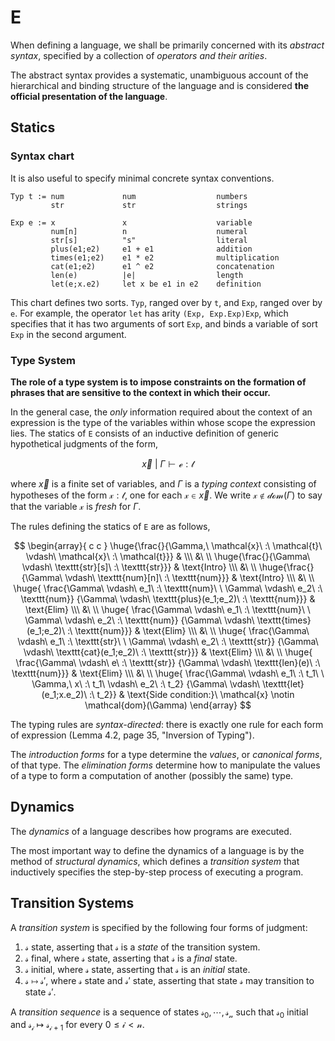 # E

When defining a language, we shall be primarily concerned with its *abstract
syntax*, specified by a collection of *operators and their arities*.

The abstract syntax provides a systematic, unambiguous account of the
hierarchical and binding structure of the language and is considered **the
official presentation of the language**.

## Statics

### Syntax chart

It is also useful to specify minimal concrete syntax conventions.

```
Typ t := num             num                  numbers
         str             str                  strings

Exp e := x               x                    variable
         num[n]          n                    numeral
         str[s]          "s"                  literal
         plus(e1;e2)     e1 + e1              addition
         times(e1;e2)    e1 * e2              multiplication
         cat(e1;e2)      e1 ^ e2              concatenation
         len(e)          |e|                  length
         let(e;x.e2)     let x be e1 in e2    definition
```

This chart defines two sorts. `Typ`, ranged over by `t`, and `Exp`, ranged over
by `e`. For example, the operator `let` has arity `(Exp, Exp.Exp)Exp`, which
specifies that it has two arguments of sort `Exp`, and binds a variable of sort
`Exp` in the second argument.

### Type System

**The role of a type system is to impose constraints on the formation of phrases
that are sensitive to the context in which their occur.**

In the general case, the *only* information required about the context of an
expression is the type of the variables within whose scope the expression
lies. The statics of `E` consists of an inductive definition of generic
hypothetical judgments of the form,

$$\vec{x}\ |\ \Gamma \vdash \mathcal{e} : \mathcal{t}$$

where $\vec{x}$ is a finite set of variables, and $\Gamma$ is a *typing context*
consisting of hypotheses of the form $\mathcal{x} : \mathcal{t}$, one for each
$\mathcal{x} \in \vec{x}$. We write $\mathcal{x} \notin \mathcal{dom}(\Gamma)$
to say that the variable $\mathcal{x}$ is *fresh* for $\Gamma$.

The rules defining the statics of `E` are as follows,

$$
\begin{array}{ c c }
\huge{\frac{}{\Gamma,\ \mathcal{x}\ :\ \mathcal{t}\ \vdash\ \mathcal{x}\ :\ \mathcal{t}}} &
\\\ &\ \\
\huge{\frac{}{\Gamma\ \vdash\ \texttt{str}[s]\ :\ \texttt{str}}} &
\text{Intro}
\\\ &\ \\
\huge{\frac{}{\Gamma\ \vdash\ \texttt{num}[n]\ :\ \texttt{num}}} &
\text{Intro}
\\\ &\ \\
\huge{
  \frac{\Gamma\ \vdash\ e_1\ :\ \texttt{num}\ \ \Gamma\ \vdash\ e_2\ :\ \texttt{num}}
       {\Gamma\ \vdash\ \texttt{plus}(e_1;e_2)\ :\ \texttt{num}}} &
\text{Elim}
\\\ &\ \\
\huge{
  \frac{\Gamma\ \vdash\ e_1\ :\ \texttt{num}\ \ \Gamma\ \vdash\ e_2\ :\ \texttt{num}}
       {\Gamma\ \vdash\ \texttt{times}(e_1;e_2)\ :\ \texttt{num}}} &
\text{Elim}
\\\ &\ \\
\huge{
  \frac{\Gamma\ \vdash\ e_1\ :\ \texttt{str}\ \ \Gamma\ \vdash\ e_2\ :\ \texttt{str}}
       {\Gamma\ \vdash\ \texttt{cat}(e_1;e_2)\ :\ \texttt{str}}} &
\text{Elim}
\\\ &\ \\
\huge{
  \frac{\Gamma\ \vdash\ e\ :\ \texttt{str}}
       {\Gamma\ \vdash\ \texttt{len}(e)\ :\ \texttt{num}}} &
\text{Elim}
\\\ &\ \\
\huge{
  \frac{\Gamma\ \vdash\ e_1\ :\ t_1\ \ \Gamma,\ x\ :\ t_1\ \vdash\ e_2\ :\ t_2}
       {\Gamma\ \vdash\ \texttt{let}(e_1;x.e_2)\ :\ t_2}} &
\text{Side condition:}\ \mathcal{x} \notin \mathcal{dom}(\Gamma)
\end{array}
$$

The typing rules are *syntax-directed*: there is exactly one rule for each form
of expression (Lemma 4.2, page 35, "Inversion of Typing").

The *introduction forms* for a type determine the *values*, or *canonical
forms*, of that type. The *elimination forms* determine how to manipulate the
values of a type to form a computation of another (possibly the same) type.

## Dynamics

The *dynamics* of a language describes how programs are executed.

The most important way to define the dynamics of a language is by the method of
*structural dynamics*, which defines a *transition system* that inductively
specifies the step-by-step process of executing a program.

## Transition Systems

A *transition system* is specified by the following four forms of judgment:

1. $\mathcal{s}\ \text{state}$, asserting that $\mathcal{s}$ is a *state* of the
   transition system.
2. $\mathcal{s}\ \text{final}$, where $\mathcal{s}\ \text{state}$, asserting
   that $\mathcal{s}$ is a *final* state.
3. $\mathcal{s}\ \text{initial}$, where $\mathcal{s}\ \text{state}$, asserting
   that $\mathcal{s}$ is an *initial* state.
4. $\mathcal{s}\ \longmapsto\ \mathcal{s'}$, where $\mathcal{s}\ \text{state}$
   and $\mathcal{s'}\ \text{state}$, asserting that state $\mathcal{s}$ may
   transition to state $\mathcal{s'}$.

A *transition sequence* is a sequence of states
$\mathcal{s_0}, \cdots, \mathcal{s_n}$ such that $\mathcal{s_0}\ \text{initial}$
and $\mathcal{s_i}\ \longmapsto\ \mathcal{s_{i+1}}$ for every
$\mathcal{0 \leq i < n}$.
